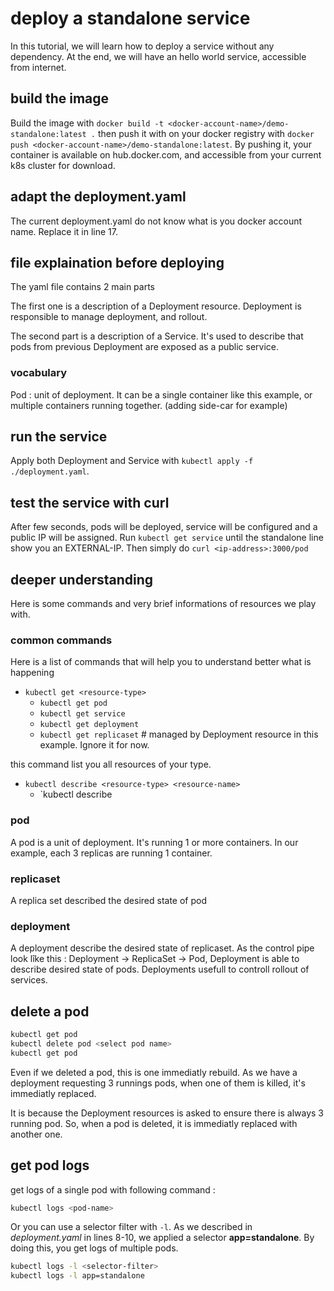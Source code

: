 # deploy a standalone service

In this tutorial, we will learn how to deploy a service without any dependency. At the end, we will have an hello world service, accessible from internet.

## build the image

Build the image with `docker build -t <docker-account-name>/demo-standalone:latest .` then push it with on your docker registry with `docker push <docker-account-name>/demo-standalone:latest`. By pushing it, your container is available on hub.docker.com, and accessible from your current k8s cluster for download.

## adapt the deployment.yaml

The current deployment.yaml do not know what is you docker account name. Replace it in line 17.

## file explaination before deploying

The yaml file contains 2 main parts

The first one is a description of a Deployment resource. Deployment is responsible to manage deployment, and rollout.

The second part is a description of a Service. It's used to describe that pods from previous Deployment are exposed as a public service.

### vocabulary

Pod : unit of deployment. It can be a single container like this example, or multiple containers running together. (adding side-car for example)

## run the service

Apply both Deployment and Service with `kubectl apply -f ./deployment.yaml`.

## test the service with curl

After few seconds, pods will be deployed, service will be configured and a public IP will be assigned.
Run `kubectl get service` until the standalone line show you an EXTERNAL-IP. Then simply do `curl <ip-address>:3000/pod`

## deeper understanding

Here is some commands and very brief informations of resources we play with.

### common commands

Here is a list of commands that will help you to understand better what is happening

* `kubectl get <resource-type>`
  * `kubectl get pod`
  * `kubectl get service`
  * `kubectl get deployment`
  * `kubectl get replicaset` # managed by Deployment resource in this example. Ignore it for now.

this command list you all resources of your type.

* `kubectl describe <resource-type> <resource-name>`
  * `kubectl describe

### pod

A pod is a unit of deployment. It's running 1 or more containers. In our example, each 3 replicas are running 1 container.

### replicaset

A replica set described the desired state of pod

### deployment

A deployment describe the desired state of replicaset.
As the control pipe look lîke this : Deployment -> ReplicaSet -> Pod, Deployment is able to describe desired state of pods.
Deployments usefull to controll rollout of services.

## delete a pod

```bash
kubectl get pod
kubectl delete pod <select pod name>
kubectl get pod
```

Even if we deleted a pod, this is one immediatly rebuild. As we have a deployment requesting 3 runnings pods, when one of them is killed, it's immediatly replaced.

It is because the Deployment resources is asked to ensure there is always 3 running pod. So, when a pod is deleted, it is immediatly replaced with another one.

## get pod logs

get logs of a single pod with following command :

```bash
kubectl logs <pod-name>
```

Or you can use a selector filter with `-l`. As we described in *deployment.yaml* in lines 8-10, we applied a selector **app=standalone**. By doing this, you get logs of multiple pods.

```bash
kubectl logs -l <selector-filter>
kubectl logs -l app=standalone
```
